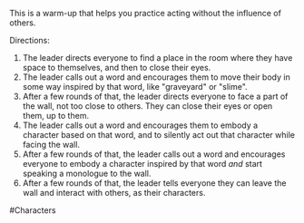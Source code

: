 This is a warm-up that helps you practice acting without the influence of others.

Directions:
1. The leader directs everyone to find a place in the room where they have space to themselves, and then to close their eyes.
2. The leader calls out a word and encourages them to move their body in some way inspired by that word, like "graveyard" or "slime". 
3. After a few rounds of that, the leader directs everyone to face a part of the wall, not too close to others. They can close their eyes or open them, up to them.
4. The leader calls out a word and encourages them to embody a character based on that word, and to silently act out that character while facing the wall.
5. After a few rounds of that, the leader calls out a word and encourages everyone to embody a character inspired by that word *and* start speaking a monologue to the wall.
6. After a few rounds of that, the leader tells everyone they can leave the wall and interact with others, as their characters.

#Characters
